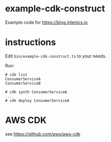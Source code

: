 # example-cdk-construct
Example code for https://blog.intenics.io

# instructions
Edit `bin/example-cdk-construct.ts` to your needs.

Run:
```shell script
# cdk list
ConsumerServiceA
ConsumerServiceB

# cdk synth ConsumerServiceA
...
# cdk deploy ConsumerServiceA
``` 

# AWS CDK
see https://github.com/aws/aws-cdk